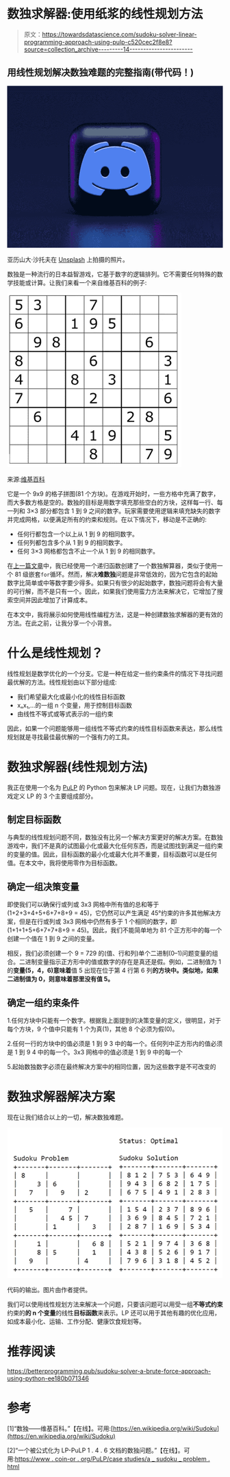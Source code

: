 # 数独求解器:使用纸浆的线性规划方法

> 原文：<https://towardsdatascience.com/sudoku-solver-linear-programming-approach-using-pulp-c520cec2f8e8?source=collection_archive---------14----------------------->

## 用线性规划解决数独难题的完整指南(带代码！)

![](img/8e04ce3c99f50167a75a48fdf4ec4e58.png)

亚历山大·沙托夫在 [Unsplash](https://unsplash.com/) 上拍摄的照片。

数独是一种流行的日本益智游戏，它基于数字的逻辑排列。它不需要任何特殊的数学技能或计算。让我们来看一个来自维基百科的例子:

![](img/0221938e0bdaa4eb3755ae2f1de94781.png)

来源:[维基百科](https://en.wikipedia.org/wiki/Sudoku#/media/File:Sudoku_Puzzle_by_L2G-20050714_standardized_layout.svg)

它是一个 9x9 的格子拼图(81 个方块)。在游戏开始时，一些方格中充满了数字，而大多数方格是空的。数独的目标是用数字填充那些空白的方块，这样每一行、每一列和 3×3 部分都包含 1 到 9 之间的数字。玩家需要使用逻辑来填充缺失的数字并完成网格，以便满足所有的约束和规则。在以下情况下，移动是不正确的:

*   任何行都包含一个以上从 1 到 9 的相同数字。
*   任何列都包含多个从 1 到 9 的相同数字。
*   任何 3×3 网格都包含不止一个从 1 到 9 的相同数字。

在[上一篇文章](https://betterprogramming.pub/sudoku-solver-a-brute-force-approach-using-python-ee180b071346)中，我已经使用一个递归函数创建了一个数独解算器，类似于使用一个 81 级嵌套`for`循环。然而，解决**难数独**问题是非常低效的，因为它包含的起始数字比简单或中等数字要少得多。如果只有很少的起始数字，数独问题将会有大量的可行解，而不是只有一个。因此，如果我们使用蛮力方法来解决它，它增加了搜索空间并因此增加了计算成本。

在本文中，我将展示如何使用线性编程方法，这是一种创建数独求解器的更有效的方法。在此之前，让我分享一个小背景。

# 什么是线性规划？

线性规划是数学优化的一个分支。它是一种在给定一些约束条件的情况下寻找问题最优解的方法。线性规划由以下部分组成:

*   我们希望最大化或最小化的线性目标函数
*   xₙx₁,…的一组 n 个变量，用于控制目标函数
*   由线性不等式或等式表示的一组约束

因此，如果一个问题能够用一组线性不等式约束的线性目标函数来表达，那么线性规划就是寻找最佳最优解的一个强有力的工具。

# 数独求解器(线性规划方法)

我正在使用一个名为 [PuLP](https://github.com/coin-or/pulp) 的 Python 包来解决 LP 问题。现在，让我们为数独游戏定义 LP 的 3 个主要组成部分。

## 制定目标函数

与典型的线性规划问题不同，数独没有比另一个解决方案更好的解决方案。在数独游戏中，我们不是真的试图最小化或最大化任何东西，而是试图找到满足一组约束的变量的值。因此，目标函数的最小化或最大化并不重要，目标函数可以是任何值。在本文中，我将使用零作为目标函数。

## 确定一组决策变量

即使我们可以确保行或列或 3x3 网格中所有值的总和等于(1+2+3+4+5+6+7+8+9 = 45)，它仍然可以产生满足 45°约束的许多其他解决方案，但是在行或列或 3x3 网格中仍然有多于 1 个相同的数字，即(1+1+1+5+6+7+7+8+9 = 45)。因此，我们不能简单地为 81 个正方形中的每一个创建一个值在 1 到 9 之间的变量。

相反，我们必须创建一个 9 = 729 的(值、行和列)单个二进制(0–1)问题变量的组合。二进制变量指示正方形中的值或数字的存在是真还是假。例如，二进制值为 1 的**变量(5，4，6)意味着**值 5 出现在位于第 4 行第 6 列**的方块中。类似地，如果二进制值为 0，则意味着那里没有值 5。**

## 确定一组约束条件

1.任何方块中只能有一个数字。根据我上面提到的决策变量的定义，很明显，对于每个方块，9 个值中只能有 1 个为真(1)，其他 8 个必须为假(0)。

2.任何一行的方块中的值必须是 1 到 9
3 中的每一个。任何列中正方形内的值必须是 1 到 9
4 中的每一个。3x3 网格中的值必须是 1 到 9 中的每一个

5.起始数独数字必须在最终解决方案中的相同位置，因为这些数字是不可改变的

# 数独求解器解决方案

现在让我们结合以上的一切，解决数独难题。

![](img/29ecb553aa3f950513aa9c485100677d.png)

代码的输出。图片由作者提供。

我们可以使用线性规划方法来解决一个问题，只要该问题可以用受一组**不等式约束**约束的**的 n 个变量**的线性**目标函数**来表示。LP 还可以用于其他有趣的优化应用，如成本最小化、运输、工作分配、健康饮食规划等。

# 推荐阅读

<https://betterprogramming.pub/sudoku-solver-a-brute-force-approach-using-python-ee180b071346>  

# 参考

[1]“数独——维基百科。”【在线】。可用:[https://en.wikipedia.org/wiki/Sudoku](https://en.wikipedia.org/wiki/Sudoku)

[2]“一个被公式化为 LP-PuLP 1 . 4 . 6 文档的数独问题。”【在线】。可用:[https://www . coin-or . org/PuLP/case studies/a _ sudoku _ problem . html](https://www.coin-or.org/PuLP/CaseStudies/a_sudoku_problem.html)